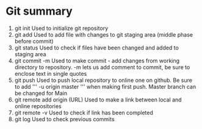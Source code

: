 # Git summary


1. git init
Used to initialize git repository
2. git add
Used to add file with changes to git staging area (middle phase before commit)
3. git status
Used to check if files have been changed and added to staging area
4. git commit -m
Used to make commit - add changes from working directory to repository. -m lets us add comment to commit, be sure to enclose text in single quotes
5. git push
Used to push local repository to online one on github. Be sure to add ''' -u origin master ''' when making first push. Master branch can be changed for Main
6. git remote add origin (URL)
Used to make a link between local and online repositories
7. git remote -v
Used to check if link has been completed
8. git log
Used to check previous commits
